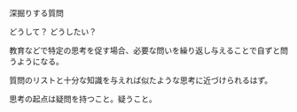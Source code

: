 深掘りする質問

どうして？
どうしたい？

教育などで特定の思考を促す場合、必要な問いを繰り返し与えることで自ずと問うようになる。

質問のリストと十分な知識を与えれば似たような思考に近づけられるはず。

思考の起点は疑問を持つこと。疑うこと。
